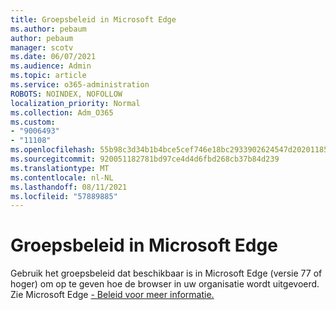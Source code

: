 ```yaml
---
title: Groepsbeleid in Microsoft Edge
ms.author: pebaum
author: pebaum
manager: scotv
ms.date: 06/07/2021
ms.audience: Admin
ms.topic: article
ms.service: o365-administration
ROBOTS: NOINDEX, NOFOLLOW
localization_priority: Normal
ms.collection: Adm_O365
ms.custom:
- "9006493"
- "11108"
ms.openlocfilehash: 55b98c3d34b1b4bce5cef746e18bc2933902624547d2020118579593ca5c6f77
ms.sourcegitcommit: 920051182781bd97ce4d4d6fbd268cb37b84d239
ms.translationtype: MT
ms.contentlocale: nl-NL
ms.lasthandoff: 08/11/2021
ms.locfileid: "57889885"
---
```

# <a name="group-policies-in-microsoft-edge"></a>Groepsbeleid in Microsoft Edge

Gebruik het groepsbeleid dat beschikbaar is in Microsoft Edge (versie 77 of hoger) om op te geven hoe de browser in uw organisatie wordt uitgevoerd. Zie Microsoft Edge [- Beleid voor meer informatie.](https://docs.microsoft.com/deployedge/microsoft-edge-policies#available-policies)